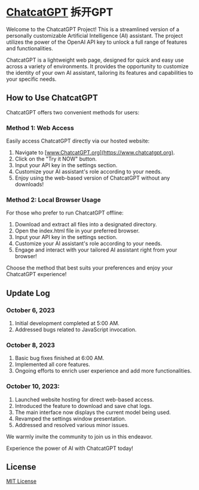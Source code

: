 # [ChatcatGPT](https://www.chatcatgpt.org) 拆开GPT

Welcome to the ChatcatGPT Project! This is a streamlined version of a personally customizable Artificial Intelligence (AI) assistant. The project utilizes the power of the OpenAI API key to unlock a full range of features and functionalities.

ChatcatGPT is a lightweight web page, designed for quick and easy use across a variety of environments. It provides the opportunity to customize the identity of your own AI assistant, tailoring its features and capabilities to your specific needs.

## How to Use ChatcatGPT
ChatcatGPT offers two convenient methods for users:

### Method 1: Web Access
Easily access ChatcatGPT directly via our hosted website:

1. Navigate to [www.ChatcatGPT.org](https://www.chatcatgpt.org).
2. Click on the "Try it NOW" button.
3. Input your API key in the settings section.
4. Customize your AI assistant's role according to your needs.
5. Enjoy using the web-based version of ChatcatGPT without any downloads!

### Method 2: Local Browser Usage
For those who prefer to run ChatcatGPT offline:

1. Download and extract all files into a designated directory.
2. Open the index.html file in your preferred browser.
3. Input your API key in the settings section.
4. Customize your AI assistant's role according to your needs.
5. Engage and interact with your tailored AI assistant right from your browser!

Choose the method that best suits your preferences and enjoy your ChatcatGPT experience!

## Update Log

### October 6, 2023

1. Initial development completed at 5:00 AM.
2. Addressed bugs related to JavaScript invocation.

### October 8, 2023

1. Basic bug fixes finished at 6:00 AM.
2. Implemented all core features.
3. Ongoing efforts to enrich user experience and add more functionalities.

### October 10, 2023:

1. Launched website hosting for direct web-based access.
2. Introduced the feature to download and save chat logs.
3. The main interface now displays the current model being used.
4. Revamped the settings window presentation.
4. Addressed and resolved various minor issues.

We warmly invite the community to join us in this endeavor.

Experience the power of AI with ChatcatGPT today!

## License
[MIT License](https://github.com/hichipli/ChatcatGPT/blob/main/LICENSE)
